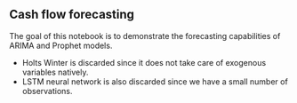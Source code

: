 ## Cash flow forecasting

The goal of this notebook is to demonstrate the forecasting capabilities of ARIMA and Prophet models.

*   Holts Winter is discarded since it does not take care of exogenous variables natively.
*   LSTM neural network is also discarded since we have a small number of observations.
